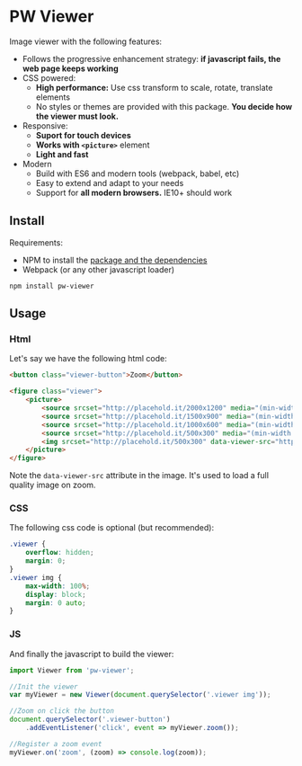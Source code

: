 # PW Viewer

Image viewer with the following features:

* Follows the progressive enhancement strategy: **if javascript fails, the web page keeps working**
* CSS powered:
  * **High performance:** Use css transform to scale, rotate, translate elements
  * No styles or themes are provided with this package. **You decide how the viewer must look.**
* Responsive:
  * **Suport for touch devices**
  * **Works with `<picture>`** element
  * **Light and fast**
* Modern
  * Build with ES6 and modern tools (webpack, babel, etc)
  * Easy to extend and adapt to your needs
  * Support for **all modern browsers.** IE10+ should work


## Install

Requirements:

* NPM to install the [package and the dependencies](https://www.npmjs.com/package/pw-viewer)
* Webpack (or any other javascript loader)

```
npm install pw-viewer
```

## Usage

### Html

Let's say we have the following html code:

```html
<button class="viewer-button">Zoom</button>

<figure class="viewer">
    <picture>
        <source srcset="http://placehold.it/2000x1200" media="(min-width:2000px)">
        <source srcset="http://placehold.it/1500x900" media="(min-width:1500px)">
        <source srcset="http://placehold.it/1000x600" media="(min-width:1000px)">
        <source srcset="http://placehold.it/500x300" media="(min-width:500px)">
        <img srcset="http://placehold.it/500x300" data-viewer-src="http://placehold.it/2000x1200">
    </picture>
</figure>
```

Note the `data-viewer-src` attribute in the image. It's used to load a full quality image on zoom.

### CSS

The following css code is optional (but recommended):

```css
.viewer {
    overflow: hidden;
    margin: 0;
}
.viewer img {
    max-width: 100%;
    display: block;
    margin: 0 auto;
}
```

### JS

And finally the javascript to build the viewer:

```js
import Viewer from 'pw-viewer';

//Init the viewer
var myViewer = new Viewer(document.querySelector('.viewer img'));

//Zoom on click the button
document.querySelector('.viewer-button')
    .addEventListener('click', event => myViewer.zoom());

//Register a zoom event
myViewer.on('zoom', (zoom) => console.log(zoom));
```
